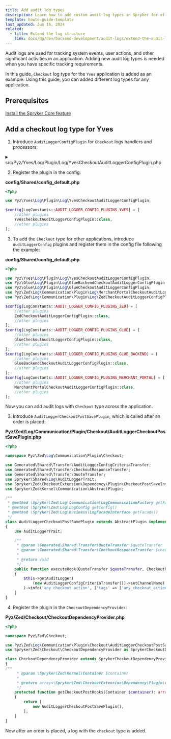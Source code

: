 ```yaml
---
title: Add audit log types
description: Learn how to add custom audit log types in Spryker for effective tracking and management of backend activities, improving system transparency and security.
template: howto-guide-template
last_updated: Jun 16, 2024
related:
  - title: Extend the log structure
    link: docs/dg/dev/backend-development/audit-logs/extend-the-audit-log-structure.html
---
```


Audit logs are used for tracking system events, user actions, and other significant activities in an application. Adding new audit log types is needed when you have specific tracking requirements.

In this guide, `Checkout` log type for the `Yves` application is added as an example. Using this guide, you can added different log types for any application.

## Prerequisites

[Install the Spryker Core feature](/docs/pbc/all/miscellaneous/latest/install-and-upgrade/install-features/install-the-spryker-core-feature.html)


## Add a checkout log type for Yves


1. Introduce `AuditLoggerConfigPlugin` for `Checkout` logs handlers and processors:

<details>
  <summary>src/Pyz/Yves/Log/Plugin/Log/YvesCheckoutAuditLoggerConfigPlugin.php</summary>

```php
<?php

namespace Pyz\Yves\Log\Plugin\Log;

use Generated\Shared\Transfer\AuditLoggerConfigCriteriaTransfer;
use Spryker\Shared\LogExtension\Dependency\Plugin\AuditLoggerConfigPluginInterface;
use Spryker\Yves\Kernel\AbstractPlugin;
use Spryker\Yves\Log\Plugin\Log\AuditLogMetaDataProcessorPlugin;
use Spryker\Yves\Log\Plugin\Log\AuditLogRequestProcessorPlugin;
use Spryker\Yves\Log\Plugin\Log\AuditLogTagFilterBufferedStreamHandlerPlugin;
use Spryker\Yves\Log\Plugin\Processor\EnvironmentProcessorPlugin;
use Spryker\Yves\Log\Plugin\Processor\PsrLogMessageProcessorPlugin;
use Spryker\Yves\Log\Plugin\Processor\ResponseProcessorPlugin;
use Spryker\Yves\Log\Plugin\Processor\ServerProcessorPlugin;

class YvesCheckoutAuditLoggerConfigPlugin extends AbstractPlugin implements AuditLoggerConfigPluginInterface
{
    /**
     * @param \Generated\Shared\Transfer\AuditLoggerConfigCriteriaTransfer $auditLoggerConfigCriteriaTransfer
     *
     * @return bool
     */
    public function isApplicable(AuditLoggerConfigCriteriaTransfer $auditLoggerConfigCriteriaTransfer): bool
    {
        return $auditLoggerConfigCriteriaTransfer->getChannelName() === $this->getChannelName();
    }

    /**
     * @return string
     */
    public function getChannelName(): string
    {
        return 'checkout';
    }

    /**
     * @return list<\Spryker\Shared\Log\Dependency\Plugin\LogHandlerPluginInterface>
     */
    public function getHandlers(): array
    {
        return [
            new AuditLogTagFilterBufferedStreamHandlerPlugin(),
        ];
    }

    /**
     * @return list<\Spryker\Shared\Log\Dependency\Plugin\LogProcessorPluginInterface>
     */
    public function getProcessors(): array
    {
        return [
           new PsrLogMessageProcessorPlugin(),
           new EnvironmentProcessorPlugin(),
           new ServerProcessorPlugin(),
           new AuditLogRequestProcessorPlugin(),
           new ResponseProcessorPlugin(),
           new AuditLogMetaDataProcessorPlugin(),
       ];
    }
}
```

</details>


2. Register the plugin in the config:

**config/Shared/config_default.php**

```php
<?php

use Pyz\Yves\Log\Plugin\Log\YvesCheckoutAuditLoggerConfigPlugin;

$config[LogConstants::AUDIT_LOGGER_CONFIG_PLUGINS_YVES] = [
    //other plugins
    YvesCheckoutAuditLoggerConfigPlugin::class,
    //other plugins
];
```

3. To add the `Checkout` type for other applications, introduce `AuditLoggerConfig` plugins and register them in the config file following the example:

**config/Shared/config_default.php**

```php
<?php

use Pyz\Yves\Log\Plugin\Log\YvesCheckoutAuditLoggerConfigPlugin;
use Pyz\Glue\Log\Plugin\Log\GlueBackendCheckoutAuditLoggerConfigPlugin;
use Pyz\Glue\Log\Plugin\Log\GlueCheckoutAuditLoggerConfigPlugin;
use Pyz\Zed\Log\Communication\Plugin\Log\MerchantPortalCheckoutAuditLoggerConfigPlugin;
use Pyz\Zed\Log\Communication\Plugin\Log\ZedCheckoutAuditLoggerConfigPlugin;

$config[LogConstants::AUDIT_LOGGER_CONFIG_PLUGINS_ZED] = [
    //other plugins
    ZedCheckoutAuditLoggerConfigPlugin::class,
    //other plugins
];
$config[LogConstants::AUDIT_LOGGER_CONFIG_PLUGINS_GLUE] = [
    //other plugins
    GlueCheckoutAuditLoggerConfigPlugin::class,
    //other plugins
];
$config[LogConstants::AUDIT_LOGGER_CONFIG_PLUGINS_GLUE_BACKEND] = [
    //other plugins
    GlueBackendCheckoutAuditLoggerConfigPlugin::class,
    //other plugins
];
$config[LogConstants::AUDIT_LOGGER_CONFIG_PLUGINS_MERCHANT_PORTAL] = [
    //other plugins
    MerchantPortalCheckoutAuditLoggerConfigPlugin::class,
    //other plugins
];
```


Now you can add audit logs with `Checkout` type across the application.

3. Introduce `AuditLoggerCheckoutPostSavePlugin`, which is called after an order is placed:

**Pyz/Zed/Log/Communication/Plugin/Checkout/AuditLoggerCheckoutPostSavePlugin.php**

```php
<?php

namespace Pyz\Zed\Log\Communication\Plugin\Checkout;

use Generated\Shared\Transfer\AuditLoggerConfigCriteriaTransfer;
use Generated\Shared\Transfer\CheckoutResponseTransfer;
use Generated\Shared\Transfer\QuoteTransfer;
use Spryker\Shared\Log\AuditLoggerTrait;
use Spryker\Zed\CheckoutExtension\Dependency\Plugin\CheckoutPostSaveInterface;
use Spryker\Zed\Kernel\Communication\AbstractPlugin;

/**
 * @method \Spryker\Zed\Log\Communication\LogCommunicationFactory getFactory()
 * @method \Spryker\Zed\Log\LogConfig getConfig()
 * @method \Spryker\Zed\Log\Business\LogFacadeInterface getFacade()
 */
class AuditLoggerCheckoutPostSavePlugin extends AbstractPlugin implements CheckoutPostSaveInterface
{
    use AuditLoggerTrait;

    /**
     * @param \Generated\Shared\Transfer\QuoteTransfer $quoteTransfer
     * @param \Generated\Shared\Transfer\CheckoutResponseTransfer $checkoutResponseTransfer
     *
     * @return void
     */
    public function executeHook(QuoteTransfer $quoteTransfer, CheckoutResponseTransfer $checkoutResponseTransfer)
    {
        $this->getAuditLogger(
            (new AuditLoggerConfigCriteriaTransfer())->setChannelName('checkout'),
        )->info('any checkout action', ['tags' => ['any_checkout_action']]);
    }
}

```

4. Register the plugin in the `CheckoutDependencyProvider`:

**Pyz/Zed/Checkout/CheckoutDependencyProvider.php**

```php
<?php

namespace Pyz\Zed\Checkout;

use Pyz\Zed\Log\Communication\Plugin\Checkout\AuditLoggerCheckoutPostSavePlugin;
use Spryker\Zed\Checkout\CheckoutDependencyProvider as SprykerCheckoutDependencyProvider;

class CheckoutDependencyProvider extends SprykerCheckoutDependencyProvider
{
/**
     * @param \Spryker\Zed\Kernel\Container $container
     *
     * @return array<\Spryker\Zed\CheckoutExtension\Dependency\Plugin\CheckoutPostSaveInterface>
     */
    protected function getCheckoutPostHooks(Container $container): array
    {
        return [
            new AuditLoggerCheckoutPostSavePlugin(),
        ];
    }
}

```

Now after an order is placed, a log with the `checkout` type is added.
